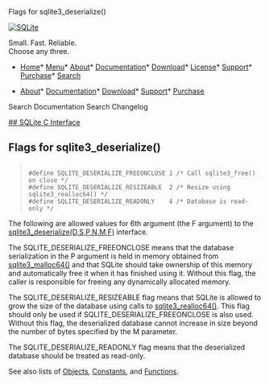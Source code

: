 




Flags for sqlite3\_deserialize()




[![SQLite](../images/sqlite370_banner.gif)](../index.html)


Small. Fast. Reliable.  
Choose any three.


* [Home](../index.html)* [Menu](javascript:void(0))* [About](../about.html)* [Documentation](../docs.html)* [Download](../download.html)* [License](../copyright.html)* [Support](../support.html)* [Purchase](../prosupport.html)* [Search](javascript:void(0))




* [About](../about.html)* [Documentation](../docs.html)* [Download](../download.html)* [Support](../support.html)* [Purchase](../prosupport.html)






Search Documentation
Search Changelog









[## SQLite C Interface](../c3ref/intro.html)
## Flags for sqlite3\_deserialize()




> ```
> 
> #define SQLITE_DESERIALIZE_FREEONCLOSE 1 /* Call sqlite3_free() on close */
> #define SQLITE_DESERIALIZE_RESIZEABLE  2 /* Resize using sqlite3_realloc64() */
> #define SQLITE_DESERIALIZE_READONLY    4 /* Database is read-only */
> 
> ```



The following are allowed values for 6th argument (the F argument) to
the [sqlite3\_deserialize(D,S,P,N,M,F)](../c3ref/deserialize.html) interface.


The SQLITE\_DESERIALIZE\_FREEONCLOSE means that the database serialization
in the P argument is held in memory obtained from [sqlite3\_malloc64()](../c3ref/free.html)
and that SQLite should take ownership of this memory and automatically
free it when it has finished using it. Without this flag, the caller
is responsible for freeing any dynamically allocated memory.


The SQLITE\_DESERIALIZE\_RESIZEABLE flag means that SQLite is allowed to
grow the size of the database using calls to [sqlite3\_realloc64()](../c3ref/free.html). This
flag should only be used if SQLITE\_DESERIALIZE\_FREEONCLOSE is also used.
Without this flag, the deserialized database cannot increase in size beyond
the number of bytes specified by the M parameter.


The SQLITE\_DESERIALIZE\_READONLY flag means that the deserialized database
should be treated as read\-only.


See also lists of
 [Objects](../c3ref/objlist.html),
 [Constants](../c3ref/constlist.html), and
 [Functions](../c3ref/funclist.html).



